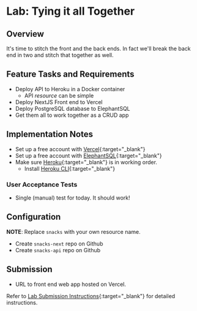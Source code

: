 # Lab: Tying it all Together

## Overview

It's time to stitch the front and the back ends. In fact we'll break the back end in two and stitch that together as well.

## Feature Tasks and Requirements

- Deploy API to Heroku in a Docker container
  - API *resource* can be simple
- Deploy NextJS Front end to Vercel
- Deploy PostgreSQL database to ElephantSQL
- Get them all to work together as a CRUD app

## Implementation Notes

- Set up a free account with [Vercel](https://vercel.com/){:target="_blank"}
- Set up a free account with [ElephantSQL](https://www.elephantsql.com/){:target="_blank"}
- Make sure [Heroku](https://www.heroku.com/){:target="_blank"} is in working order.
  - Install [Heroku CLI](https://devcenter.heroku.com/articles/heroku-cli){:target="_blank"}

### User Acceptance Tests

- Single (manual) test for today. It should work!

## Configuration

**NOTE**: Replace `snacks` with your own resource name.

- Create `snacks-next` repo on Github
- Create `snacks-api` repo on Github

## Submission

- URL to front end web app hosted on Vercel.

Refer to [Lab Submission Instructions](../../../reference/submission-instructions/labs/){:target="_blank"} for detailed instructions.
